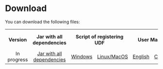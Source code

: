 # Download

You can download the following files:

<table>
    <tr>
        <th align="center">Version</th>
        <th align="center">Jar with all dependencies</th>
        <th align="center" colspan="2">Script of registering UDF</th>
        <th align="center" colspan="2">User Manual</th>
        <th align="center">Supported IoTDB Version</th>
    </tr>
    <tr>
        <td align="center">In progress</td>
        <td align="center"><a href="https://www.apache.org/dyn/closer.cgi/iotdb/Libaray/iotdb-library-udf-2.0.0-SNAPSHOT-jar-with-dependencies.jar">Jar with all dependencies</a></td>
        <td align="center"><a href="https://www.apache.org/dyn/closer.cgi/iotdb/Libaray/register-UDF.bat">Windows</a></td>
        <td align="center"><a href="https://www.apache.org/dyn/closer.cgi/iotdb/Libaray/register-UDF.sh">Linux/MacOS</a></td>
        <td align="center"><a href="https://www.apache.org/dyn/closer.cgi/iotdb/Libaray/UserManual_zh.pdf">English</a></td>
        <td align="center"><a href="https://www.apache.org/dyn/closer.cgi/iotdb/Libaray/UserManual_zh.pdf">Chinese</a></td>
        <td align="center">>= 0.12.0</td>
    </tr>
</table>

